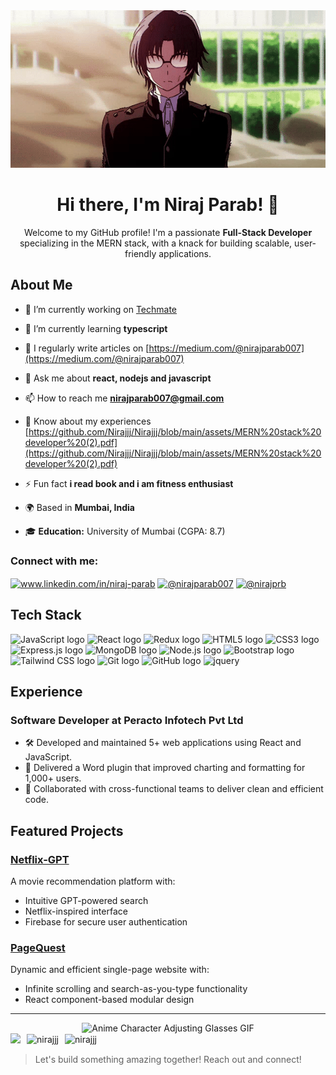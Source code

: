 <!---![Header](https://media.giphy.com/media/v1.Y2lkPTc5MGI3NjExYjJiZGRjYTgyOGM0NTdkYTQ1ZjFiMjY3ZTM3ZTdhNTI5NmYzOTNkNiZjdD1n/QTfX9Ejfra3ZmNxh6B/giphy.gif)
-->
<div align="center">
    <img src="https://github.com/Nirajjj/Nirajjj/blob/main/assets/glasses-anime.gif?raw=true" alt="Anime Character Adjusting Glasses GIF">
    <h1>Hi there, I'm Niraj Parab! 👋</h1>
    <p>Welcome to my GitHub profile! I'm a passionate <strong>Full-Stack Developer</strong> specializing in the MERN stack, with a knack for building scalable, user-friendly applications.</p>
</div>
<!---
# Hi there, I'm Niraj Parab! 👋
Welcome to my GitHub profile! I'm a passionate **Full-Stack Developer** specializing in the MERN stack, with a knack for building scalable, user-friendly applications. 
-->

## About Me

- 🔭 I’m currently working on [Techmate](https://github.com/Nirajjj/DevTinder-web)

- 🌱 I’m currently learning **typescript**

- 📝 I regularly write articles on [https://medium.com/@nirajparab007](https://medium.com/@nirajparab007)

- 💬 Ask me about **react, nodejs and javascript**

- 📫 How to reach me **nirajparab007@gmail.com**

- 📄 Know about my experiences [https://github.com/Nirajjj/Nirajjj/blob/main/assets/MERN%20stack%20developer%20(2).pdf](https://github.com/Nirajjj/Nirajjj/blob/main/assets/MERN%20stack%20developer%20(2).pdf)

- ⚡ Fun fact **i read book and i am fitness enthusiast**
  
- 🌍 Based in **Mumbai, India**
  
- 🎓 **Education:** University of Mumbai (CGPA: 8.7)  


<h3 align="left">Connect with me:</h3>
<p align="left">
<a href="https://linkedin.com/in/www.linkedin.com/in/niraj-parab" target="blank"><img align="center" src="https://raw.githubusercontent.com/rahuldkjain/github-profile-readme-generator/master/src/images/icons/Social/linked-in-alt.svg" alt="www.linkedin.com/in/niraj-parab" height="30" width="40" /></a>
<a href="https://medium.com/@nirajparab007" target="blank"><img align="center" src="https://raw.githubusercontent.com/rahuldkjain/github-profile-readme-generator/master/src/images/icons/Social/medium.svg" alt="@nirajparab007" height="30" width="40" /></a>
    <a href="https://www.instagram.com/nirajprb/" target="blank">
    <img align="center" src="https://raw.githubusercontent.com/rahuldkjain/github-profile-readme-generator/master/src/images/icons/Social/instagram.svg" alt="@nirajprb" height="30" width="40" />
  </a>
</p>



## Tech Stack

<a name="learning-now"></a>
<img src="https://img.shields.io/badge/JavaScript-282C34?logo=javascript&logoColor=F7DF1E" alt="JavaScript logo" title="JavaScript" height="25" />
<img src="https://img.shields.io/badge/React-282C34?logo=react&logoColor=61DAFB" alt="React logo" title="React" height="25" />
<img src="https://img.shields.io/badge/Redux-282C34?logo=redux&logoColor=61DAFB" alt="Redux logo" title="Redux" height="25" />
<img src="https://img.shields.io/badge/HTML5-282C34?logo=html5&logoColor=E34F26" alt="HTML5 logo" title="HTML5" height="25" />
<img src="https://img.shields.io/badge/CSS3-282C34?logo=css3&logoColor=1572B6" alt="CSS3 logo" title="CSS3" height="25" />
<img src="https://img.shields.io/badge/Express.js-282C34?logo=express&logoColor=FFFFFF" alt="Express.js logo" title="Express.js" height="25" />
<img src="https://img.shields.io/badge/MongoDB-282C34?logo=mongodb&logoColor=47A248" alt="MongoDB logo" title="MongoDB" height="25" />
<img src="https://img.shields.io/badge/Node.js-282C34?logo=node.js&logoColor=339933" alt="Node.js logo" title="Node.js" height="25" />
<img src="https://img.shields.io/badge/Bootstrap-282C34?logo=bootstrap&logoColor=7952B3" alt="Bootstrap logo" title="Bootstrap" height="25" />
<img src="https://img.shields.io/badge/TailwindCSS-282C34?logo=tailwindcss&logoColor=06B6D4" alt="Tailwind CSS logo" title="Tailwind CSS" height="25" />
<img src="https://img.shields.io/badge/Git-282C34?logo=git&logoColor=F05032" alt="Git logo" title="Git" height="25" />
<img src="https://img.shields.io/badge/GitHub-282C34?logo=github&logoColor=FFFFFF" alt="GitHub logo" title="GitHub" height="25" />
<img src="https://img.shields.io/badge/jquery-282C34?logo=jquery&logoColor=FFFFFF" alt="jquery" title="jquery" height="25" />

<a name="learning-next"></a>


## Experience

### Software Developer at **Peracto Infotech Pvt Ltd**
- 🛠️ Developed and maintained 5+ web applications using React and JavaScript.
- 🚀 Delivered a Word plugin that improved charting and formatting for 1,000+ users.
- 🤝 Collaborated with cross-functional teams to deliver clean and efficient code.

## Featured Projects

### [Netflix-GPT](https://netflix-gpt-by-niraj.vercel.app)
A movie recommendation platform with:
- Intuitive GPT-powered search
- Netflix-inspired interface
- Firebase for secure user authentication

### [PageQuest](https://main--pagesage.netlify.app)
Dynamic and efficient single-page website with:
- Infinite scrolling and search-as-you-type functionality
- React component-based modular design

---
<!---
![](https://media.giphy.com/media/v1.Y2lkPTc5MGI3NjExNTE1MmNlZjY1NWIwNWEyN2Y5ZGVjNjBjZGRmMjFjNmMzZTkzZjcyZCZjdD1n/3oEjI6SIIHBdRxXI40/giphy.gif)
-->
  
<div align="center">
    <img src="https://github.com/Nirajjj/Nirajjj/blob/main/assets/fast typing gif.gif?raw=true" alt="Anime Character Adjusting Glasses GIF">
</div>
<div style="display: flex; align-items: center; gap: 10px;">
  <a href="https://github.com/nirajjj/github-readme-stats">
    <img src="https://github-readme-stats.vercel.app/api?username=nirajjj&&show_icons=true&theme=radical" />
  </a>
  <img src="https://github-readme-stats.vercel.app/api/top-langs?username=nirajjj&show_icons=true&locale=en&layout=compact" alt="nirajjj" />
  <img src="https://komarev.com/ghpvc/?username=nirajjj&label=Profile%20views&color=0e75b6&style=flat" alt="nirajjj" />
</div>

> Let's build something amazing together! Reach out and connect!
